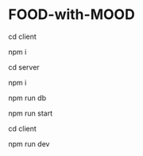 # FOOD-with-MOOD
cd client 

npm i 

cd server 

npm i

npm run db 

npm run start 

cd client 

npm run dev

